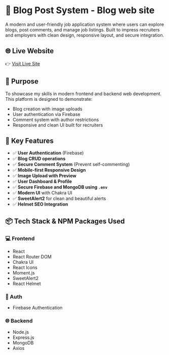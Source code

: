 # 💼 Blog Post System - Blog web site

A modern and user-friendly job application system where users can explore blogs, post comments, and manage job listings. Built to impress recruiters and employers with clean design, responsive layout, and secure integration.

## 🌐 Live Website

👉 [Visit Live Site](https://blog-wibsite.netlify.app)

## 🎯 Purpose

To showcase my skills in modern frontend and backend web development. This platform is designed to demonstrate:

- Blog creation with image uploads
- User authentication via Firebase
- Comment system with author restrictions
- Responsive and clean UI built for recruiters

## 🚀 Key Features

- ✅ **User Authentication** (Firebase)
- ✅ **Blog CRUD operations**
- ✅ **Secure Comment System** (Prevent self-commenting)
- ✅ **Mobile-first Responsive Design**
- ✅ **Image Upload with Preview**
- ✅ **User Dashboard & Profile**
- ✅ **Secure Firebase and MongoDB using `.env`**
- ✅ **Modern UI** with Chakra UI
- ✅ **SweetAlert2** for clean and beautiful alerts
- ✅ **Helmet SEO Integration**

## 📦 Tech Stack & NPM Packages Used

### 💻 Frontend
- React
- React Router DOM
- Chakra UI
- React Icons
- Moment.js
- SweetAlert2
- React Helmet

### 🔐 Auth
- Firebase Authentication

### 🌐 Backend
- Node.js
- Express.js
- MongoDB
- Axios

